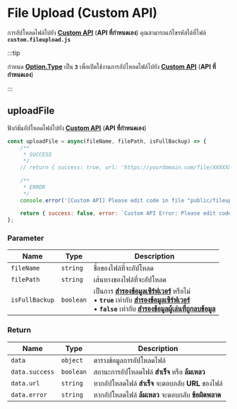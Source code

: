 # File Upload (Custom API)

การอัปโหลดไฟล์ไปยัง [**Custom API**](../config/server#optiontype) (**API ที่กำหนดเอง**) คุณสามารถแก้ไขรหัสได้ที่ไฟล์ **`custom.fileupload.js`**

:::tip

กำหนด [**Option.Type**](../config/server#optiontype) เป็น **`3`** เพื่อเปิดใช้งานการอัปโหลดไฟล์ไปยัง [**Custom API**](../config/server#optiontype) (**API ที่กำหนดเอง**)

:::

## uploadFile

ฟังก์ชันอัปโหลดไฟล์ไปยัง [**Custom API**](../config/server#optiontype) (**API ที่กำหนดเอง**)

```js
const uploadFile = async(fileName, filePath, isFullBackup) => {
    /**
     * SUCCESS
     */
    // return { success: true, url: 'https://yourdomain.com/file/XXXXXXXXXXXX' };
    
    /**
     * ERROR
     */
    console.error('[Custom API] Please edit code in file "public/fileupload/custom.fileupload.js"');
    
    return { success: false, error: `Custom API Error: Please edit code in file "public/fileupload/custom.fileupload.js"` };
};
```

### Parameter

| Name                                             | Type                                   | Description                                                
|--------------------------------------------------|----------------------------------------|-------------------------------------------------
| `fileName`                                       | `string`                               | ชื่อของไฟล์ที่จะอัปโหลด
| `filePath`                                       | `string`                               | เส้นทางของไฟล์ที่จะอัปโหลด
| `isFullBackup`                                   | `boolean`                              | เป็นการ [**สำรองข้อมูลเซิร์ฟเวอร์**](../config/server#backupserverdataenable) หรือไม่ <br />• **`true`** เท่ากับ [**สำรองข้อมูลเซิร์ฟเวอร์**](../config/server#backupserverdataenable) <br />• **`false`** เท่ากับ [**สำรองข้อมูลผู้เล่นที่ถูกลบข้อมูล**](../config/server#backupplayerdataenable)

### Return

| Name                         | Type               | Description                                                
|------------------------------|--------------------|--------------------------------------------------
| `data`                       | `object`           | ตารางข้อมูลการอัปโหลดไฟล์
| `data.success`               | `boolean`          | สถานะการอัปโหลดไฟล์ **สำเร็จ** หรือ **ล้มเหลว**
| `data.url`                   | `string`           | หากอัปโหลดไฟล์ **สำเร็จ** จะตอบกลับ **URL** ของไฟล์
| `data.error`                 | `string`           | หากอัปโหลดไฟล์ **ล้มเหลว** จะตอบกลับ **ข้อผิดพลาด**

